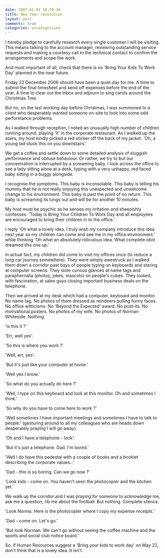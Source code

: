 ```yaml
---
date: 2007-01-01 18:39:39
title: New Year resolution
layout: post
comments: true
categories: uncategorised
---
```

I hereby pledge to carefully research every single customer I will be
visiting. This means talking to the account manager, reviewing
outstanding service requests and making a courtesy call to the technical
contact to confirm the arrangements and scope the work.

And most important of all, check that there is no 'Bring Your Kids To
Work Day' planned in the near future.

Friday 22 December 2006 should have been a quiet day for me. A time to
submit the final timesheet and send off expenses before the end of the
year. A time to clear out the Inbox and adjourn to sing carols around
the Christmas Tree.

But no, on the last working day before Christmas, I was summoned to a
client who desperately wanted someone on-site to look into some odd
performance problems.

As I walked through reception, I noted an unusually high number of
children running around, playing 'It' in the corporate restaurant. As I
walked up the stairs, my host kindly picked a red sticker off the back
of my jacket. 'Oh, a young lad stuck this on you downstairs.'

We get a coffee and settle down to some detailed analysis of sluggish
performance and obtuse behaviour. Or rather, we try to but our
concentration is interrupted by a screaming baby. I look across the
office to see a lady sitting alone at a desk, typing with a very
unhappy, red faced baby sitting in a buggy alongside.

I recognise the symptoms. This baby is inconsolable. This baby is
telling his mummy that he is not really enjoying this unexpected and
unwelcome change to his environment. This baby is past the point of no
return. This baby is screaming its lungs out and will be for another 10
minutes.

My host must be psychic as he senses my irritation and sheepishly
confesses: 'Today Is Bring Your Children To Work Day and all employees
are encouraged to bring their children in to the office.'

I reply 'Oh what a lovely idea. I truly wish my company introduce this
idea next year so my children can come and see me in my office
environment.' while thinking 'Oh what an absolutely ridiculous idea.
What complete idiot dreamed this one up.'

In actual fact, my children did come to visit my offices once (to reduce
a long car journey somewhere). They were simply awestruck as I walked
them down a corridor past bays of people typing on keyboards and staring
at computer screens. They stole curious glances at name tags and
paraphernalia (photos, jokes, mascots) on people's cubes. They looked,
with fascination, at sales guys closing important business deals on the
telephone.

Then we arrived at my desk which had a computer, keyboard and monitor.
No name tag. No photos of them dressed as reindeers pulling funny faces.
No office witticisms. No 'Beyond the Expected' award. No post-its. No
motivational posters. No photos of my wife. No photos of Norman
Whiteside. Nothing.

'Is this it ?'

'Err, well yes'.

'So this is where you work ?'

'Well, err, yes'.

'But it's just like your computer at home.'

'Well yes I know.'

'So what do you actually do here ?'

'Well, I type on this keyboard and look at this monitor. Oh and
sometimes I think.'

'So why do you have to come here to work ?'

'Well sometimes I have important meetings and sometimes I have to talk
to people.' (gesturing around to all my colleagues who are heads down
desperately praying I will go away).

'Oh and I have a telephone - look'.

'But it's just a telephone. Dad. I'm bored.'

'Well I do have this pedestal with a couple of books and a booklet
describing the corporate values...'

'Dad - this is so boring. Can we go now ?'

'Look kids - come on. You haven't seen the photocopier and the kitchen
yet.'

We walk up the corridor and I was praying for someone to acknowledge me,
ask me a question, rib me about the football. But nothing. Complete
silence.

'Look Norma. Here is the photocopier where I copy my expense receipts.'

'Dad - come on. Let's go.'

'But look Norman. We can't go without seeing the coffee machine and the
sports and social club notice board.'

So, if Human Resources suggest a 'Bring your kids to work day' on May
22, don't think that is a lovely idea. It isn't.

